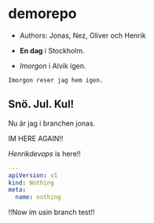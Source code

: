 # demorepo

- Authors: Jonas, Nez, Oliver och Henrik

- **En dag** i Stockholm.
- _Imorgon_ i Alvik igen.

`Imorgon reser jag hem igen. `


## Snö. Jul. Kul!
Nu är jag i branchen jonas.

IM HERE AGAIN!!

_Henrikdevops_ is here!!

```yaml
---
apiVersion: v1
kind: Nothing
meta:
  name: nothing
```



!!Now im usin branch test!!

